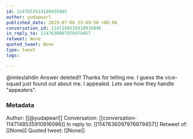 ```yaml
---
id: 1147653914109435905
author: yudapearl
published_date: 2019-07-06 23:49:50 +00:00
conversation_id: 1147148535910916096
in_reply_to: 1147636097976979457
retweet: None
quoted_tweet: None
type: tweet
tags:

---
```


@imleslahdin Answer deleted!! Thanks for telling me. I guess the vice-squad just found out about me. I appealed. Lets see how they handle "appealers".

### Metadata

Author: [[@yudapearl]]
Conversation: [[conversation-1147148535910916096]]
In reply to: [[1147636097976979457]]
Retweet of: [[None]]
Quoted tweet: [[None]]
